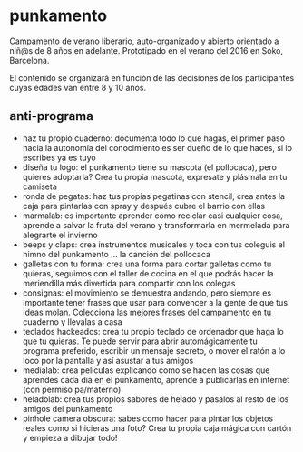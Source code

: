 # punkamento

Campamento de verano liberario, auto-organizado y abierto orientado a niñ@s de 8 años en adelante. Prototipado en el verano del 2016 en Soko, Barcelona.

El contenido se organizará en función de las decisiones de los participantes cuyas edades van entre 8 y 10 años.

## anti-programa

* haz tu propio cuaderno: documenta todo lo que hagas, el primer paso hacia la autonomía del conocimiento es ser dueño de lo que haces, si lo escribes ya es tuyo
* diseña tu logo: el punkamento tiene su mascota (el pollocaca), pero quieres adoptarla? Crea tu propia mascota, expresate y plásmala en tu camiseta
* ronda de pegatas: haz tus propias pegatinas con stencil, crea antes la caja para pintarlas con spray y después cubre el barrio con ellas
* marmalab: es importante aprender como reciclar casi cualquier cosa, aprende a salvar la fruta del verano y transformarla en mermelada para alegrarte el invierno
* beeps y claps: crea instrumentos musicales y toca con tus coleguis el himno del punkamento ... la canción del pollocaca
* galletas con tu forma: crea una forma para cortar galletas como tu quieras, seguimos con el taller de cocina en el que podrás hacer la meriendilla más divertida para compartir con los colegas
* consignas: el movimiento se demuestra andando, pero siempre es importante tener frases que usar para convencer a la gente de que tus ideas molan. Colecciona las mejores frases del campamento en tu cuaderno y llevalas a casa
* teclados hackeados: crea tu propio teclado de ordenador que haga lo que tu quieras. Te puede servir para abrir automágicamente tu programa preferido, escribir un mensaje secreto, o mover el ratón a lo loco por la pantalla y así asustar a tus amigos
* medialab: crea películas explicando como se hacen las cosas que aprendes cada día en el punkamento, aprende a publicarlas en internet (con permiso pa/materno)
* heladolab: crea tus propios sabores de helado y pasalos al resto de los amigos del punkamento
* pinhole camera obscura: sabes como hacer para pintar los objetos reales como si hicieras una foto? Crea tu propia caja mágica con cartón y empieza a dibujar todo!
